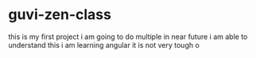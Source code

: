 # guvi-zen-class
this is my first project
i am going to do multiple in near future
i am able to understand this
i am learning angular it is not very tough
o

